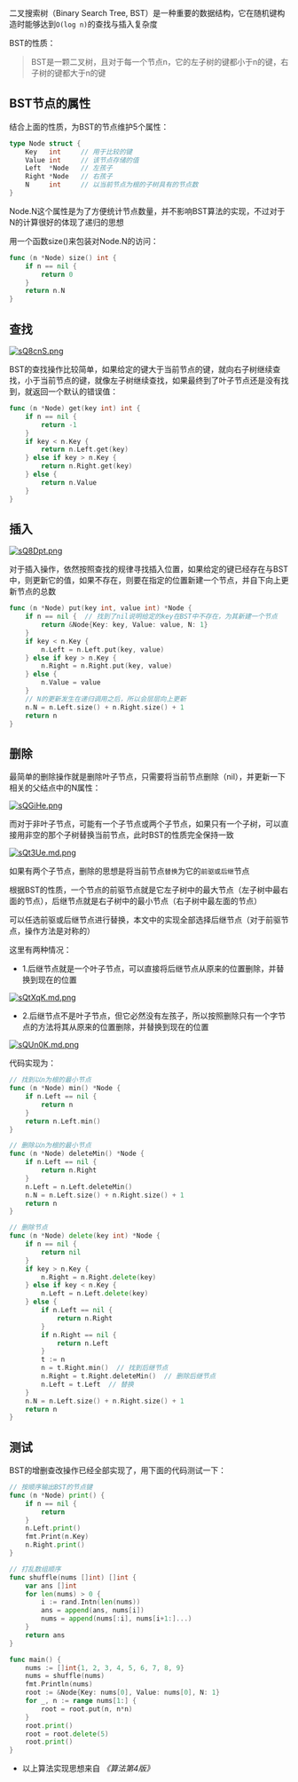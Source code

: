 二叉搜索树（Binary Search Tree, BST）是一种重要的数据结构，它在随机键构造时能够达到`O(log n)`的查找与插入复杂度

BST的性质：
> BST是一颗二叉树，且对于每一个节点n，它的左子树的键都小于n的键，右子树的键都大于n的键

## BST节点的属性

结合上面的性质，为BST的节点维护5个属性：

```go
type Node struct {
	Key   int     // 用于比较的键
	Value int     // 该节点存储的值
	Left  *Node   // 左孩子
	Right *Node   // 右孩子
	N     int     // 以当前节点为根的子树具有的节点数
}
```

Node.N这个属性是为了方便统计节点数量，并不影响BST算法的实现，不过对于N的计算很好的体现了递归的思想

用一个函数size()来包装对Node.N的访问：

```go
func (n *Node) size() int {
	if n == nil {
		return 0
	}
	return n.N
}
```

## 查找

[![sQ8cnS.png](https://s3.ax1x.com/2021/01/09/sQ8cnS.png)](https://imgchr.com/i/sQ8cnS)

BST的查找操作比较简单，如果给定的键大于当前节点的键，就向右子树继续查找，小于当前节点的键，就像左子树继续查找，如果最终到了叶子节点还是没有找到，就返回一个默认的错误值：

```go
func (n *Node) get(key int) int {
	if n == nil {
		return -1
	}
	if key < n.Key {
        return n.Left.get(key)
    } else if key > n.Key {
        return n.Right.get(key)
	} else {
		return n.Value
	}
}
```

## 插入

[![sQ8Dpt.png](https://s3.ax1x.com/2021/01/09/sQ8Dpt.png)](https://imgchr.com/i/sQ8Dpt)

对于插入操作，依然按照查找的规律寻找插入位置，如果给定的键已经存在与BST中，则更新它的值，如果不存在，则要在指定的位置新建一个节点，并自下向上更新节点的总数

```go
func (n *Node) put(key int, value int) *Node {
	if n == nil {  // 找到了nil说明给定的key在BST中不存在，为其新建一个节点
		return &Node{Key: key, Value: value, N: 1}
	}
	if key < n.Key {
		n.Left = n.Left.put(key, value)
	} else if key > n.Key {
        n.Right = n.Right.put(key, value)
	} else {
		n.Value = value
    }
    // N的更新发生在递归调用之后，所以会层层向上更新
	n.N = n.Left.size() + n.Right.size() + 1
	return n
}
```

## 删除

最简单的删除操作就是删除叶子节点，只需要将当前节点删除（nil），并更新一下相关的父结点中的N属性：

[![sQGiHe.png](https://s3.ax1x.com/2021/01/09/sQGiHe.png)](https://imgchr.com/i/sQGiHe)

而对于非叶子节点，可能有一个子节点或两个子节点，如果只有一个子树，可以直接用非空的那个子树替换当前节点，此时BST的性质完全保持一致

[![sQt3Ue.md.png](https://s3.ax1x.com/2021/01/09/sQt3Ue.md.png)](https://imgchr.com/i/sQt3Ue)

如果有两个子节点，删除的思想是将当前节点`替换`为它的`前驱或后继`节点

根据BST的性质，一个节点的前驱节点就是它左子树中的最大节点（左子树中最右面的节点），后继节点就是右子树中的最小节点（右子树中最左面的节点）

可以任选前驱或后继节点进行替换，本文中的实现全部选择后继节点（对于前驱节点，操作方法是对称的）

这里有两种情况：

- 1.后继节点就是一个叶子节点，可以直接将后继节点从原来的位置删除，并替换到现在的位置

[![sQtXqK.md.png](https://s3.ax1x.com/2021/01/09/sQtXqK.md.png)](https://imgchr.com/i/sQtXqK)

- 2.后继节点不是叶子节点，但它必然没有左孩子，所以按照删除只有一个字节点的方法将其从原来的位置删除，并替换到现在的位置

[![sQUn0K.md.png](https://s3.ax1x.com/2021/01/09/sQUn0K.md.png)](https://imgchr.com/i/sQUn0K)

代码实现为：

```go
// 找到以n为根的最小节点
func (n *Node) min() *Node {
	if n.Left == nil {
		return n
	}
	return n.Left.min()
}

// 删除以n为根的最小节点
func (n *Node) deleteMin() *Node {
	if n.Left == nil {
		return n.Right
	}
	n.Left = n.Left.deleteMin()
	n.N = n.Left.size() + n.Right.size() + 1
	return n
}

// 删除节点
func (n *Node) delete(key int) *Node {
	if n == nil {
		return nil
	}
	if key > n.Key {
		n.Right = n.Right.delete(key)
	} else if key < n.Key {
		n.Left = n.Left.delete(key)
	} else {
		if n.Left == nil {
			return n.Right
		}
		if n.Right == nil {
			return n.Left
		}
		t := n
		n = t.Right.min()  // 找到后继节点
		n.Right = t.Right.deleteMin()  // 删除后继节点
		n.Left = t.Left  // 替换
	}
	n.N = n.Left.size() + n.Right.size() + 1
	return n
}
```

## 测试

BST的增删查改操作已经全部实现了，用下面的代码测试一下：

```go
// 按顺序输出BST的节点键
func (n *Node) print() {
	if n == nil {
		return
	}
	n.Left.print()
	fmt.Print(n.Key)
	n.Right.print()
}

// 打乱数组顺序
func shuffle(nums []int) []int {
	var ans []int
	for len(nums) > 0 {
		i := rand.Intn(len(nums))
		ans = append(ans, nums[i])
		nums = append(nums[:i], nums[i+1:]...)
	}
	return ans
}

func main() {
	nums := []int{1, 2, 3, 4, 5, 6, 7, 8, 9}
	nums = shuffle(nums)
	fmt.Println(nums)
	root := &Node{Key: nums[0], Value: nums[0], N: 1}
	for _, n := range nums[1:] {
		root = root.put(n, n*n)
    }
    root.print()
	root = root.delete(5)
	root.print()
}
```

- 以上算法实现思想来自 *《算法第4版》*
